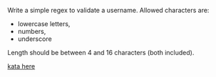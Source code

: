 Write a simple regex to validate a username. Allowed characters are:

* lowercase letters,
* numbers,
* underscore

Length should be between 4 and 16 characters (both included).

[kata here](https://www.codewars.com/kata/56a3f08aa9a6cc9b75000023)